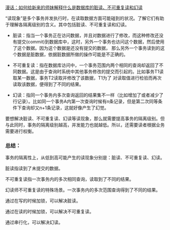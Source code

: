 [漫话：如何给新来的师妹解释什么是数据库的脏读、不可重复读和幻读](https://mp.weixin.qq.com/s?__biz=MzI3NzE0NjcwMg==&mid=2650122291&idx=1&sn=00c4e2b8dbbf32a282e4235d10f074d5&scene=0#wechat_redirect&rd2werd=1#wechat_redirect)


“读现象”是多个事务并发执行时，在读取数据方面可能碰到的状况。了解它们有助于理解各隔离级别的含义。其中包括脏读、不可重复读和幻读。
- 脏读：指当一个事务正在访问数据，并且对数据进行了修改，而这种修改还没有提交(commit)到数据库中，这时，另外一个事务也访问这个数据，然后使用了这个数据。因为这个数据是还没有提交的数据，
那么另外一个事务读到的这个数据是脏数据，依据脏数据所做的操作可能是不正确的。

- 不可重复读：指在数据库访问中，一个事务范围内两个相同的查询却返回了不同数据。这是由于查询时系统中其他事务修改的提交而引起的。比如事务T1读取某一数据，事务T2读取并修改了该数据，T1为了
对读取值进行检验而再次读取该数据，便得到了不同的结果。

- 幻读：指同一个事务内多次查询返回的结果集不一样（比如增加了或者减少了行记录）。比如同一个事务A内第一次查询时候有n条记录，但是第二次同等条件下查询却又n+1条记录，这就好像产生了幻觉。

要想解决脏读、不可重复读、幻读等读现象，那么就需要提高事务的隔离级别。但与此同时，事务的隔离级别越高，并发能力也就越低。所以，还需要读者根据业务需要进行权衡。


### 总结：
事务的隔离性上，从低到高可能产生的读现象分别是：脏读、不可重复读、幻读。

脏读指读到了未提交的数据。

不可重复读指一次事务内的多次相同查询，读取到了不同的结果。

幻读师不可重复读的特殊场景。一次事务内的多次范围查询得到了不同的结果。

通过在写的时候加锁，可以解决脏读。

通过在读的时候加锁，可以解决不可重复读。

通过串行化，可以解决幻读。
